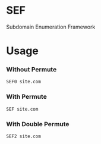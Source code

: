 # SEF
Subdomain Enumeration Framework

# Usage

### Without Permute

```
SEF0 site.com
```
### With Permute

```
SEF site.com
```

### With Double Permute

```
SEF2 site.com
```